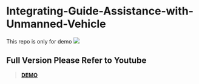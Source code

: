 # Integrating-Guide-Assistance-with-Unmanned-Vehicle
This repo is only for demo
<img src='https://github.com/XALEX-123/Integrating-Guide-Assistance-with-Unmanned-Vehicle/blob/main/clip%20(1).gif'>
## Full Version Please Refer to Youtube
> [**DEMO**](https://youtu.be/3HnixRQ-fvs)
